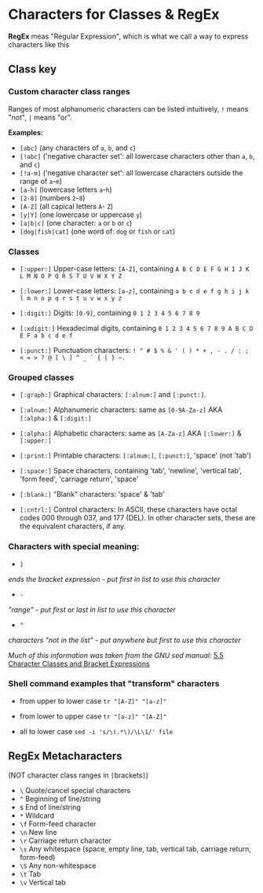 # Characters for Classes & RegEx
**RegEx** meas "Regular Expression", which is what we call a way to express characters like this

## Class key

### Custom character class ranges

Ranges of most alphanumeric characters can be listed intuitively, `!` means "not", `|` means "or".

**Examples:**
- `[abc]` (any characters of `a`, `b`, and `c`)
- `[!abc]` ('negative character set': all lowercase characters other than `a`, `b`, and `c`)
- `[!a-m]` ('negative character set': all lowercase characters outside the range of `a`-`m`)
- `[a-h]` (lowercase letters `a`-`h`)
- `[2-8]` (numbers `2`-`8`)
- `[A-Z]` (all capical letters `A`- `Z`)
- `[y|Y]` (one lowercase or uppercase `y`)
- `[a|b|c]` (one character: `a` or `b` or `c`)
- `[dog|fish|cat]` (one word of: `dog` or `fish` or `cat`)

### Classes

- `[:upper:]`
Upper-case letters: `[A-Z]`, containing `A B C D E F G H I J K L M N O P Q R S T U V W X Y Z`

- `[:lower:]`
Lower-case letters: `[a-z]`, containing `a b c d e f g h i j k l m n o p q r s t u v w x y z`

- `[:digit:]`
Digits: `[0-9]`, containing `0 1 2 3 4 5 6 7 8 9`

- `[:xdigit:]`
Hexadecimal digits, containing `0 1 2 3 4 5 6 7 8 9 A B C D E F a b c d e f`

- `[:punct:]`
Punctuation characters: ``! " # $ % & ' ( ) * + , - . / : ; < = > ? @ [ \ ] ^ _ ` { | } ~. ``

### Grouped classes

- `[:graph:]`
Graphical characters: `[:alnum:]` and `[:punct:]`.

- `[:alnum:]`
Alphanumeric characters: same as `[0-9A-Za-z]` AKA `[:alpha:]` & `[:digit:]`

- `[:alpha:]`
Alphabetic characters: same as `[A-Za-z]` AKA `[:lower:]` & `[:upper:]`

- `[:print:]`
Printable characters: `[:alnum:]`, `[:punct:]`, 'space' (not 'tab')

- `[:space:]`
Space characters, containing 'tab', 'newline', 'vertical tab', 'form feed', 'carriage return', 'space'

- `[:blank:]`
"Blank" characters: 'space' & 'tab'

- `[:cntrl:]`
Control characters: In ASCII, these characters have octal codes 000 through 037, and 177 (DEL). In other character sets, these are the equivalent characters, if any.

### Characters with special meaning:

- `]`

*ends the bracket expression - put first in list to use this character*

- `-`

*"range" - put first or last in list to use this character*

- `^`

*characters "not in the list" - put anywhere but first to use this character*

*Much of this information was taken from the GNU sed manual:* [5.5 Character Classes and Bracket Expressions](https://www.gnu.org/software/sed/manual/html_node/Character-Classes-and-Bracket-Expressions.html)

### Shell command examples that "transform" characters

- from upper to lower case
`tr "[A-Z]" "[a-z]"`

- from lower to upper case
`tr "[a-z]" "[A-Z]"`

- all to lower case
`sed -i 's/\(.*\)/\L\1/' file`

## RegEx Metacharacters
(NOT character class ranges in `[`brackets`]`)

- `\` Quote/cancel special characters
- `^` Beginning of line/string
- `$` End of line/string
- `*` Wildcard
- `\f` Form-feed character
- `\n` New line
- `\r` Carriage return character
- `\s` Any whitespace (space, empty line, tab, vertical tab, carriage return, form-feed)
- `\S` Any non-whitespace
- `\t` Tab
- `\v` Vertical tab
